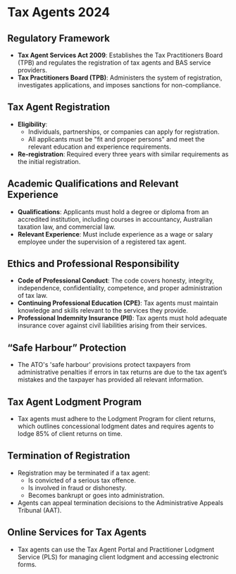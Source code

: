 # Tax Agents 2024

## Regulatory Framework
- **Tax Agent Services Act 2009**: Establishes the Tax Practitioners Board (TPB) and regulates the registration of tax agents and BAS service providers.
- **Tax Practitioners Board (TPB)**: Administers the system of registration, investigates applications, and imposes sanctions for non-compliance.

## Tax Agent Registration
- **Eligibility**:
  - Individuals, partnerships, or companies can apply for registration.
  - All applicants must be "fit and proper persons" and meet the relevant education and experience requirements.
- **Re-registration**: Required every three years with similar requirements as the initial registration.

## Academic Qualifications and Relevant Experience
- **Qualifications**: Applicants must hold a degree or diploma from an accredited institution, including courses in accountancy, Australian taxation law, and commercial law.
- **Relevant Experience**: Must include experience as a wage or salary employee under the supervision of a registered tax agent.

## Ethics and Professional Responsibility
- **Code of Professional Conduct**: The code covers honesty, integrity, independence, confidentiality, competence, and proper administration of tax law.
- **Continuing Professional Education (CPE)**: Tax agents must maintain knowledge and skills relevant to the services they provide.
- **Professional Indemnity Insurance (PII)**: Tax agents must hold adequate insurance cover against civil liabilities arising from their services.

## “Safe Harbour” Protection
- The ATO's 'safe harbour' provisions protect taxpayers from administrative penalties if errors in tax returns are due to the tax agent’s mistakes and the taxpayer has provided all relevant information.

## Tax Agent Lodgment Program
- Tax agents must adhere to the Lodgment Program for client returns, which outlines concessional lodgment dates and requires agents to lodge 85% of client returns on time.

## Termination of Registration
- Registration may be terminated if a tax agent:
  - Is convicted of a serious tax offence.
  - Is involved in fraud or dishonesty.
  - Becomes bankrupt or goes into administration.
- Agents can appeal termination decisions to the Administrative Appeals Tribunal (AAT).

## Online Services for Tax Agents
- Tax agents can use the Tax Agent Portal and Practitioner Lodgment Service (PLS) for managing client lodgment and accessing electronic forms.
